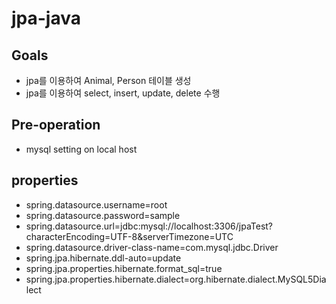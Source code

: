 # jpa-java

## Goals
- jpa를 이용하여 Animal, Person 테이블 생성
- jpa를 이용하여 select, insert, update, delete 수행

## Pre-operation
- mysql setting on local host

## properties
- spring.datasource.username=root
- spring.datasource.password=sample
- spring.datasource.url=jdbc:mysql://localhost:3306/jpaTest?characterEncoding=UTF-8&serverTimezone=UTC
- spring.datasource.driver-class-name=com.mysql.jdbc.Driver
- spring.jpa.hibernate.ddl-auto=update
- spring.jpa.properties.hibernate.format_sql=true
- spring.jpa.properties.hibernate.dialect=org.hibernate.dialect.MySQL5Dialect
